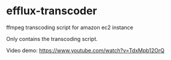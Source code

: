 # efflux-transcoder
ffmpeg transcoding script for amazon ec2 instance

Only contains the transcoding script.

Video demo: https://www.youtube.com/watch?v=TdxMpb12OrQ
